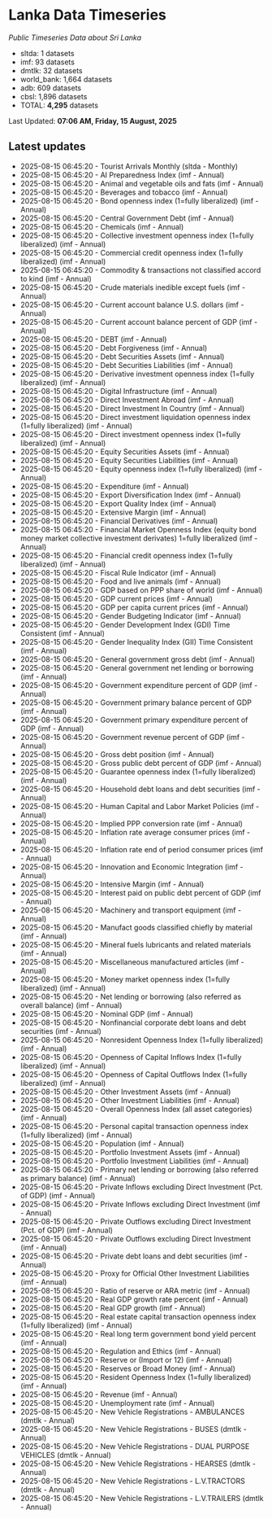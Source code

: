 # Lanka Data Timeseries
*Public Timeseries Data about Sri Lanka*

* sltda: 1 datasets
* imf: 93 datasets
* dmtlk: 32 datasets
* world_bank: 1,664 datasets
* adb: 609 datasets
* cbsl: 1,896 datasets
* TOTAL: **4,295** datasets

Last Updated: **07:06 AM, Friday, 15 August, 2025**

## Latest updates

* 2025-08-15 06:45:20 - Tourist Arrivals Monthly (sltda - Monthly)
* 2025-08-15 06:45:20 - AI Preparedness Index (imf - Annual)
* 2025-08-15 06:45:20 - Animal and vegetable oils and fats (imf - Annual)
* 2025-08-15 06:45:20 - Beverages and tobacco (imf - Annual)
* 2025-08-15 06:45:20 - Bond openness index (1=fully liberalized) (imf - Annual)
* 2025-08-15 06:45:20 - Central Government Debt (imf - Annual)
* 2025-08-15 06:45:20 - Chemicals (imf - Annual)
* 2025-08-15 06:45:20 - Collective investment openness index (1=fully liberalized) (imf - Annual)
* 2025-08-15 06:45:20 - Commercial credit openness index (1=fully liberalized) (imf - Annual)
* 2025-08-15 06:45:20 - Commodity & transactions not classified accord to kind (imf - Annual)
* 2025-08-15 06:45:20 - Crude materials inedible except fuels (imf - Annual)
* 2025-08-15 06:45:20 - Current account balance U.S. dollars (imf - Annual)
* 2025-08-15 06:45:20 - Current account balance percent of GDP (imf - Annual)
* 2025-08-15 06:45:20 - DEBT (imf - Annual)
* 2025-08-15 06:45:20 - Debt Forgiveness (imf - Annual)
* 2025-08-15 06:45:20 - Debt Securities Assets (imf - Annual)
* 2025-08-15 06:45:20 - Debt Securities Liabilities (imf - Annual)
* 2025-08-15 06:45:20 - Derivative investment openness index (1=fully liberalized) (imf - Annual)
* 2025-08-15 06:45:20 - Digital Infrastructure (imf - Annual)
* 2025-08-15 06:45:20 - Direct Investment Abroad (imf - Annual)
* 2025-08-15 06:45:20 - Direct Investment In Country (imf - Annual)
* 2025-08-15 06:45:20 - Direct investment liquidation openness index (1=fully liberalized) (imf - Annual)
* 2025-08-15 06:45:20 - Direct investment openness index (1=fully liberalized) (imf - Annual)
* 2025-08-15 06:45:20 - Equity Securities Assets (imf - Annual)
* 2025-08-15 06:45:20 - Equity Securities Liabilities (imf - Annual)
* 2025-08-15 06:45:20 - Equity openness index (1=fully liberalized) (imf - Annual)
* 2025-08-15 06:45:20 - Expenditure (imf - Annual)
* 2025-08-15 06:45:20 - Export Diversification Index (imf - Annual)
* 2025-08-15 06:45:20 - Export Quality Index (imf - Annual)
* 2025-08-15 06:45:20 - Extensive Margin (imf - Annual)
* 2025-08-15 06:45:20 - Financial Derivatives (imf - Annual)
* 2025-08-15 06:45:20 - Financial Market Openness Index (equity bond money market collective investment derivates) 1=fully liberalized (imf - Annual)
* 2025-08-15 06:45:20 - Financial credit openness index (1=fully liberalized) (imf - Annual)
* 2025-08-15 06:45:20 - Fiscal Rule Indicator (imf - Annual)
* 2025-08-15 06:45:20 - Food and live animals (imf - Annual)
* 2025-08-15 06:45:20 - GDP based on PPP share of world (imf - Annual)
* 2025-08-15 06:45:20 - GDP current prices (imf - Annual)
* 2025-08-15 06:45:20 - GDP per capita current prices (imf - Annual)
* 2025-08-15 06:45:20 - Gender Budgeting Indicator (imf - Annual)
* 2025-08-15 06:45:20 - Gender Development Index (GDI) Time Consistent (imf - Annual)
* 2025-08-15 06:45:20 - Gender Inequality Index (GII) Time Consistent (imf - Annual)
* 2025-08-15 06:45:20 - General government gross debt (imf - Annual)
* 2025-08-15 06:45:20 - General government net lending or borrowing (imf - Annual)
* 2025-08-15 06:45:20 - Government expenditure percent of GDP (imf - Annual)
* 2025-08-15 06:45:20 - Government primary balance percent of GDP (imf - Annual)
* 2025-08-15 06:45:20 - Government primary expenditure percent of GDP (imf - Annual)
* 2025-08-15 06:45:20 - Government revenue percent of GDP (imf - Annual)
* 2025-08-15 06:45:20 - Gross debt position (imf - Annual)
* 2025-08-15 06:45:20 - Gross public debt percent of GDP (imf - Annual)
* 2025-08-15 06:45:20 - Guarantee openness index (1=fully liberalized) (imf - Annual)
* 2025-08-15 06:45:20 - Household debt loans and debt securities (imf - Annual)
* 2025-08-15 06:45:20 - Human Capital and Labor Market Policies (imf - Annual)
* 2025-08-15 06:45:20 - Implied PPP conversion rate (imf - Annual)
* 2025-08-15 06:45:20 - Inflation rate average consumer prices (imf - Annual)
* 2025-08-15 06:45:20 - Inflation rate end of period consumer prices (imf - Annual)
* 2025-08-15 06:45:20 - Innovation and Economic Integration (imf - Annual)
* 2025-08-15 06:45:20 - Intensive Margin (imf - Annual)
* 2025-08-15 06:45:20 - Interest paid on public debt percent of GDP (imf - Annual)
* 2025-08-15 06:45:20 - Machinery and transport equipment (imf - Annual)
* 2025-08-15 06:45:20 - Manufact goods classified chiefly by material (imf - Annual)
* 2025-08-15 06:45:20 - Mineral fuels lubricants and related materials (imf - Annual)
* 2025-08-15 06:45:20 - Miscellaneous manufactured articles (imf - Annual)
* 2025-08-15 06:45:20 - Money market openness index (1=fully liberalized) (imf - Annual)
* 2025-08-15 06:45:20 - Net lending or borrowing (also referred as overall balance) (imf - Annual)
* 2025-08-15 06:45:20 - Nominal GDP (imf - Annual)
* 2025-08-15 06:45:20 - Nonfinancial corporate debt loans and debt securities (imf - Annual)
* 2025-08-15 06:45:20 - Nonresident Openness Index (1=fully liberalized) (imf - Annual)
* 2025-08-15 06:45:20 - Openness of Capital Inflows Index (1=fully liberalized) (imf - Annual)
* 2025-08-15 06:45:20 - Openness of Capital Outflows Index (1=fully liberalized) (imf - Annual)
* 2025-08-15 06:45:20 - Other Investment Assets (imf - Annual)
* 2025-08-15 06:45:20 - Other Investment Liabilities (imf - Annual)
* 2025-08-15 06:45:20 - Overall Openness Index (all asset categories) (imf - Annual)
* 2025-08-15 06:45:20 - Personal capital transaction openness index (1=fully liberalized) (imf - Annual)
* 2025-08-15 06:45:20 - Population (imf - Annual)
* 2025-08-15 06:45:20 - Portfolio Investment Assets (imf - Annual)
* 2025-08-15 06:45:20 - Portfolio Investment Liabilities (imf - Annual)
* 2025-08-15 06:45:20 - Primary net lending or borrowing (also referred as primary balance) (imf - Annual)
* 2025-08-15 06:45:20 - Private Inflows excluding Direct Investment (Pct. of GDP) (imf - Annual)
* 2025-08-15 06:45:20 - Private Inflows excluding Direct Investment (imf - Annual)
* 2025-08-15 06:45:20 - Private Outflows excluding Direct Investment (Pct. of GDP) (imf - Annual)
* 2025-08-15 06:45:20 - Private Outflows excluding Direct Investment (imf - Annual)
* 2025-08-15 06:45:20 - Private debt loans and debt securities (imf - Annual)
* 2025-08-15 06:45:20 - Proxy for Official Other Investment Liabilities (imf - Annual)
* 2025-08-15 06:45:20 - Ratio of reserve or ARA metric (imf - Annual)
* 2025-08-15 06:45:20 - Real GDP growth rate percent (imf - Annual)
* 2025-08-15 06:45:20 - Real GDP growth (imf - Annual)
* 2025-08-15 06:45:20 - Real estate capital transaction openness index (1=fully liberalized) (imf - Annual)
* 2025-08-15 06:45:20 - Real long term government bond yield percent (imf - Annual)
* 2025-08-15 06:45:20 - Regulation and Ethics (imf - Annual)
* 2025-08-15 06:45:20 - Reserve or (Import or 12) (imf - Annual)
* 2025-08-15 06:45:20 - Reserves or Broad Money (imf - Annual)
* 2025-08-15 06:45:20 - Resident Openness Index (1=fully liberalized) (imf - Annual)
* 2025-08-15 06:45:20 - Revenue (imf - Annual)
* 2025-08-15 06:45:20 - Unemployment rate (imf - Annual)
* 2025-08-15 06:45:20 - New Vehicle Registrations - AMBULANCES (dmtlk - Annual)
* 2025-08-15 06:45:20 - New Vehicle Registrations - BUSES (dmtlk - Annual)
* 2025-08-15 06:45:20 - New Vehicle Registrations - DUAL PURPOSE VEHICLES (dmtlk - Annual)
* 2025-08-15 06:45:20 - New Vehicle Registrations - HEARSES (dmtlk - Annual)
* 2025-08-15 06:45:20 - New Vehicle Registrations - L.V.TRACTORS (dmtlk - Annual)
* 2025-08-15 06:45:20 - New Vehicle Registrations - L.V.TRAILERS (dmtlk - Annual)